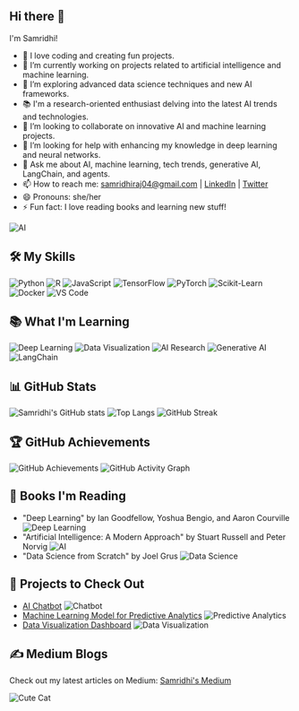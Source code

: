 

## Hi there 👋

I'm Samridhi!
- 🌸 I love coding and creating fun projects.
- 🔭 I’m currently working on projects related to artificial intelligence and machine learning.
- 🌱 I’m exploring advanced data science techniques and new AI frameworks.
- 📚 I'm a research-oriented enthusiast delving into the latest AI trends and technologies.
- 👯 I’m looking to collaborate on innovative AI and machine learning projects.
- 🤔 I’m looking for help with enhancing my knowledge in deep learning and neural networks.
- 💬 Ask me about AI, machine learning, tech trends, generative AI, LangChain, and agents.
- 📫 How to reach me: [samridhiraj04@gmail.com](mailto:samridhiraj04@gmail.com) | [LinkedIn](https://www.linkedin.com/in/samridhi-raj-sinha-a96520217/) | [Twitter](https://twitter.com/samisindilemma)
- 😄 Pronouns: she/her
- ⚡ Fun fact: I love reading books and learning new stuff!

![AI](https://media.giphy.com/media/LmNwrBhejkK9EFP504/giphy.gif)

## 🛠️ My Skills
![Python](https://img.shields.io/badge/-Python-3776AB?style=flat&logo=python&logoColor=white)
![R](https://img.shields.io/badge/-R-276DC3?style=flat&logo=r&logoColor=white)
![JavaScript](https://img.shields.io/badge/-JavaScript-F7DF1E?style=flat&logo=javascript&logoColor=black)
![TensorFlow](https://img.shields.io/badge/-TensorFlow-FF6F00?style=flat&logo=tensorflow&logoColor=white)
![PyTorch](https://img.shields.io/badge/-PyTorch-EE4C2C?style=flat&logo=pytorch&logoColor=white)
![Scikit-Learn](https://img.shields.io/badge/-Scikit--Learn-F7931E?style=flat&logo=scikit-learn&logoColor=white)
![Docker](https://img.shields.io/badge/-Docker-2496ED?style=flat&logo=docker&logoColor=white)
![VS Code](https://img.shields.io/badge/-VS%20Code-007ACC?style=flat&logo=visual-studio-code&logoColor=white)

## 📚 What I'm Learning
![Deep Learning](https://img.shields.io/badge/-Deep%20Learning-007ACC?style=flat&logo=tensorflow&logoColor=white)
![Data Visualization](https://img.shields.io/badge/-Data%20Visualization-FF6F00?style=flat&logo=chart-bar&logoColor=white)
![AI Research](https://img.shields.io/badge/-AI%20Research-276DC3?style=flat&logo=researchgate&logoColor=white)
![Generative AI](https://img.shields.io/badge/-Generative%20AI-FF6F00?style=flat&logo=python&logoColor=white)
![LangChain](https://img.shields.io/badge/-LangChain-3776AB?style=flat&logo=python&logoColor=white)

## 📊 GitHub Stats
![Samridhi's GitHub stats](https://github-readme-stats.vercel.app/api?username=sam22ridhi&show_icons=true&count_private=true&theme=radical&hide=prs)
![Top Langs](https://github-readme-stats.vercel.app/api/top-langs/?username=sam22ridhi&layout=compact&theme=radical)
![GitHub Streak](https://github-readme-streak-stats.herokuapp.com/?user=sam22ridhi&theme=radical)

## 🏆 GitHub Achievements
![GitHub Achievements](https://github-profile-trophy.vercel.app/?username=sam22ridhi&theme=dracula)
![GitHub Activity Graph](https://github-readme-activity-graph.cyclic.app/graph?username=sam22ridhi&theme=dracula)

## 📖 Books I'm Reading
- "Deep Learning" by Ian Goodfellow, Yoshua Bengio, and Aaron Courville ![Deep Learning](https://img.shields.io/badge/-Deep%20Learning-007ACC?style=flat&logo=tensorflow&logoColor=white)
- "Artificial Intelligence: A Modern Approach" by Stuart Russell and Peter Norvig ![AI](https://img.shields.io/badge/-Artificial%20Intelligence-276DC3?style=flat&logo=ai&logoColor=white)
- "Data Science from Scratch" by Joel Grus ![Data Science](https://img.shields.io/badge/-Data%20Science-FF6F00?style=flat&logo=python&logoColor=white)

## 🌟 Projects to Check Out
- [AI Chatbot](https://github.com/sam22ridhi/aichatbot) ![Chatbot](https://img.shields.io/badge/-AI%20Chatbot-007ACC?style=flat&logo=python&logoColor=white)
- [Machine Learning Model for Predictive Analytics](https://github.com/sam22ridhi/ml-predictive-analytics) ![Predictive Analytics](https://img.shields.io/badge/-Predictive%20Analytics-276DC3?style=flat&logo=scikit-learn&logoColor=white)
- [Data Visualization Dashboard](https://github.com/sam22ridhi/data-visualization-dashboard) ![Data Visualization](https://img.shields.io/badge/-Data%20Visualization-FF6F00?style=flat&logo=chart-bar&logoColor=white)

## ✍️ Medium Blogs
Check out my latest articles on Medium: [Samridhi's Medium](https://medium.com/@samridhi)

![Cute Cat](https://media.giphy.com/media/JIX9t2j0ZTN9S/giphy.gif)
